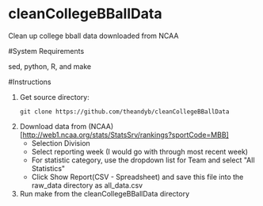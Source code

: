# cleanCollegeBBallData
Clean up college bball data downloaded from NCAA

#System Requirements

sed, python, R, and make

#Instructions
1. Get source directory:
	```
	git clone https://github.com/theandyb/cleanCollegeBBallData
	```
2. Download data from (NCAA)[http://web1.ncaa.org/stats/StatsSrv/rankings?sportCode=MBB]
	* Selection Division
	* Select reporting week (I would go with through most recent week)
	* For statistic category, use the dropdown list for Team and select "All Statistics"
	* Click Show Report(CSV - Spreadsheet) and save this file into the raw_data directory as all_data.csv
3. Run make from the cleanCollegeBBallData directory
